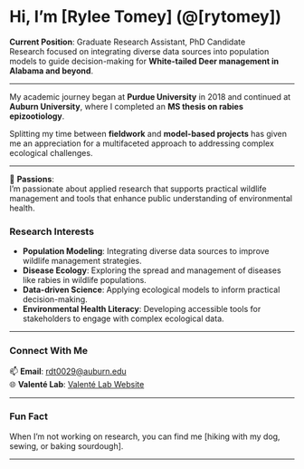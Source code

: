 # Hi, I’m [Rylee Tomey] (@[rytomey])

**Current Position**: Graduate Research Assistant, PhD Candidate  
Research focused on integrating diverse data sources into population models to guide decision-making for **White-tailed Deer management in Alabama and beyond**.

---

My academic journey began at **Purdue University** in 2018 and continued at **Auburn University**, where I completed an **MS thesis on rabies epizootiology**. 

Splitting my time between **fieldwork** and **model-based projects** has given me an appreciation for a multifaceted approach to addressing complex ecological challenges.

---

🌱 **Passions**:  
I’m passionate about applied research that supports practical wildlife management and tools that enhance public understanding of environmental health.

### Research Interests
- **Population Modeling**: Integrating diverse data sources to improve wildlife management strategies.  
- **Disease Ecology**: Exploring the spread and management of diseases like rabies in wildlife populations.  
- **Data-driven Science**: Applying ecological models to inform practical decision-making.  
- **Environmental Health Literacy**: Developing accessible tools for stakeholders to engage with complex ecological data.

---

### Connect With Me

📫 **Email**: [rdt0029@auburn.edu](mailto:rdt0029@auburn.edu)  
🌐 **Valenté Lab**: [Valenté Lab Website](https://valentelab.auburn.edu/)  

---

### Fun Fact

When I’m not working on research, you can find me [hiking with my dog, sewing, or baking sourdough].

---


